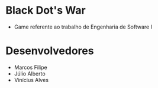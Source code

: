 # Black Dot's War
* Game referente ao trabalho de Engenharia de Software I

# Desenvolvedores
* Marcos Filipe 
* Júlio Alberto
* Vinícius Alves
